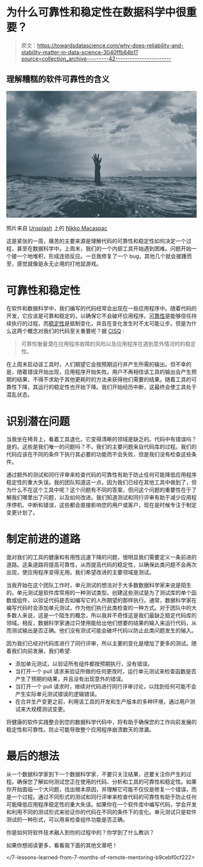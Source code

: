 # 为什么可靠性和稳定性在数据科学中很重要？

> 原文：<https://towardsdatascience.com/why-does-reliability-and-stability-matter-in-data-science-3040ffb64b1?source=collection_archive---------42----------------------->

## 理解糟糕的软件可靠性的含义

![](img/d4ab0c638959bc069b7b5774cdc8e632.png)

照片来自 [Unsplash](https://unsplash.com/) 上的 [Nikko Macaspac](https://unsplash.com/@nikkotations)

这是紧张的一周，痛苦的主要来源是理解代码的可靠性和稳定性如何决定一个过程，甚至在数据科学中。上周末，我们的一个内部工具开始遇到困难。问题开始一个接一个地堆积，形成连锁反应。一旦我修复了一个 bug，其他几个就会接踵而至，感觉就像是永无止境的打地鼠游戏。

# 可靠性和稳定性

在软件和数据科学中，我们编写的代码经常会出现在一些应用程序中。随着代码的开发，它应该是可靠和稳定的，以确保它不会破坏应用程序。[可靠性](https://www.dictionary.com/browse/reliability)是能够信任持续执行的过程，而[稳定性](https://www.dictionary.com/browse/stability?s=t)是抵制变化，并且在变化发生时不太可能让步。但是为什么这两个概念对我们的代码至关重要呢？据 [CISQ](https://www.it-cisq.org/standards/code-quality-standards/reliability/index.htm#:~:text=Reliability%20is%20the%20degree%20to,a%20specified%20period%20of%20time.&text=To%20follow%20the%20standard%20guidelines,known%20to%20severely%20impact%20reliability.) :

> 可靠性衡量潜在应用程序故障的风险以及应用程序在遇到意外情况时的稳定性。

在上周末启动该工具时，人们期望它会按预期运行并产生所需的输出。但不幸的是，随着错误开始出现，应用程序开始失败。用户不再相信该工具的输出会产生预期的结果，不得不求助于其他更耗时的方法来获得他们需要的结果。随着工具的可靠性下降，其运行的稳定性也开始下降。我们开始经历中断，这最终会使工具处于混乱状态。

# 识别潜在问题

当我坐在椅背上，看着工具退化，它变得清晰的领域是缺乏的。代码中有错误吗？是的。这些是我们唯一的问题吗？不。我们的主要问题来自代码库的过程。我们的代码应该在不同的条件下执行其必要的功能而不会失败，但是我们没有检查这些条件。

通过额外的测试和同行评审来检查代码的可靠性有助于防止任何可能降低应用程序稳定性的重大失误。我的团队知道这一点，因为我们已经在其他工具中做到了，但为什么不在这个工具中呢？这个问题有不同的答案，但问这个问题的重要性在于了解我们哪里出了问题，以及如何改进。我们知道测试和同行评审有助于减少应用程序停机、中断和错误，这些都会直接影响您的用户或客户，现在是时候专注于制定变更计划了。

# 制定前进的道路

面对我们的工具的健康和有用性迅速下降的问题，很明显我们需要定义一条前进的道路。这条道路将提高可靠性，从而提高代码的稳定性，以确保此类问题不会再次出现，使应用程序变得无用。我们希望改进的主要领域是测试。

当我开始在这个团队工作时，单元测试的想法对于大多数数据科学家来说是陌生的。单元测试是软件库常用的一种测试类型。创建这些测试是为了测试库的单个函数或组件，以验证代码是否如编写它的人所期望的那样执行。通常，数据科学家在编写代码时会添加单元测试，作为他们执行此类检查的一种方式。对于团队中的大多数人来说，这是一个陌生的概念，所以我并不奇怪这是我们最缺乏稳定代码库的领域。相反，数据科学家通过只使用能给出他们想要的结果的输入来运行代码，从而测试输出是否正确。他们没有测试可能会破坏代码以防止此类问题发生的输入。

因为我们已经对代码库进行了同行评审，所以主要的变化是增加了更多的测试。随着我们向前发展，我们希望:

*   添加单元测试，以验证所有组件都按预期执行，没有错误。
*   当打开一个 pull 请求来验证所做的任何更改时，运行单元测试来检查函数是否产生了预期的结果，并且没有出现意外的错误。
*   当打开一个 pull 请求时，继续对代码进行同行评审讨论，以找到任何可能不会产生实际单元测试错误的逻辑错误。
*   在合并生产变更之前，利用该工具的开发和生产版本的多种环境，通过用户测试来大规模测试变更。

将健康的软件实践整合到您的数据科学代码中，将有助于确保您的工作向前发展的稳定性和可靠性。防止可能导致整个应用程序崩溃数天的泄漏。

# 最后的想法

从一个数据科学家到下一个数据科学家，不要只关注结果，还要关注你产生的过程。确保您了解如何测试您正在使用的代码、分析和工具的可靠性和稳定性。如果你开始面临一个大问题，找出根本原因，并理解它可能不仅仅是修复一个错误，而是一个过程。通过不同形式的测试和同行评审来检查代码的可靠性有助于防止任何可能降低应用程序稳定性的重大失误。如果你在一个软件库中编写代码，学会开发和利用不同的测试形式来验证你的代码在不同的条件下的变化。单元测试只是软件测试的一种形式，可以用来检查组件功能是否正确。

你是如何将软件技术融入到你的过程中的？你学到了什么教训？

如果你想阅读更多，看看我下面的其他文章吧！

</one-big-lesson-on-creating-a-software-library-723c36180941>  </7-lessons-learned-from-7-months-of-remote-mentoring-b9cebf0cf222>  </top-3-challenges-with-starting-out-as-a-data-scientist-705757a6fc09> 